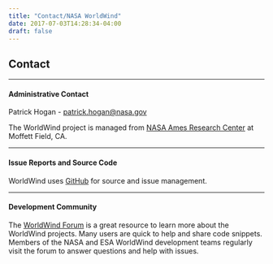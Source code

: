 ```yaml
---
title: "Contact/NASA WorldWind"
date: 2017-07-03T14:28:34-04:00
draft: false
---
```


## Contact

---


#### Administrative Contact

Patrick Hogan - [patrick.hogan@nasa.gov](mailto:patrick.hogan@nasa.gov)

The WorldWind project is managed from [NASA Ames Research Center](https://www.nasa.gov/ames) at Moffett Field, CA.

---

#### Issue Reports and Source Code

WorldWind uses [GitHub](https://github.com/NASAWorldWind/) for source and issue management.

---

#### Development Community

The [WorldWind Forum](https://forum.worldwindcentral.com/) is a great resource to learn more about the WorldWind
projects. Many users are quick to help and share code snippets. Members of the NASA and ESA WorldWind development teams
regularly visit the forum to answer questions and help with issues.


<br></br>
<br></br>